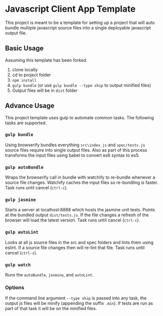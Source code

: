 # Javascript Client App Template
This project is meant to be a template for setting up a project that will auto bundle multiple javascript source files into a single deployable javascript output file.

## Basic Usage
Assuming this template has been forked.
1. clone locally
2. cd to project folder
3. `npm install`
4. `gulp bundle` (or use `gulp bundle --type ship` to output minified files)
5. Output files will be in `dist` folder

## Advance Usage
This project template uses gulp to automate common tasks. The following tasks are supported.
### `gulp bundle`
Using browserify bundles everything `src\index.js` and `spec/tests.js` source files require into single output files. Also as part of this process transforms the input files using babel to convert es6 syntax to es5.
### `gulp autoBundle`
Wraps the browserify call in bundle with watchify to re-bundle whenever a source file changes. Watchify caches the input files so re-bundling is faster. Task runs until cancel (`ctrl-c`).
### `gulp jasmine`
Starts a server at localhost:8888 which hosts the jasmine unit tests. Points at the bundled output `dist/tests.js`. If the file changes a refresh of the browser will load the latest version. Task runs until cancel (`ctrl-c`).
### `gulp autoLint`
Looks at all js source files in the src and spec folders and lints them using eslint. If a source file changes then will re-lint that file. Task runs until cancel (`ctrl-c`).
### `gulp watch`
Runs the `autoBundle`, `jasmine`, and `autoLint`.
### Options
If the command line argument `--type ship` is passed into any task, the output js files will be minify (appending the suffix `.min`). If tests are run as part of that task it will be on the minified files.

